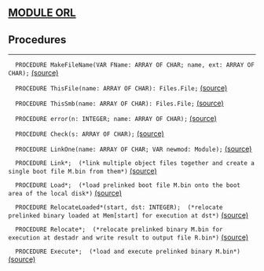 
## [MODULE ORL](https://github.com/io-core/Build/blob/main/ORL.Mod)

## Procedures
---

`  PROCEDURE MakeFileName(VAR FName: ARRAY OF CHAR; name, ext: ARRAY OF CHAR);` [(source)](https://github.com/io-core/Build/blob/main/ORL.Mod#L38)


`  PROCEDURE ThisFile(name: ARRAY OF CHAR): Files.File;` [(source)](https://github.com/io-core/Build/blob/main/ORL.Mod#L46)


`  PROCEDURE ThisSmb(name: ARRAY OF CHAR): Files.File;` [(source)](https://github.com/io-core/Build/blob/main/ORL.Mod#L52)


`  PROCEDURE error(n: INTEGER; name: ARRAY OF CHAR);` [(source)](https://github.com/io-core/Build/blob/main/ORL.Mod#L61)


`  PROCEDURE Check(s: ARRAY OF CHAR);` [(source)](https://github.com/io-core/Build/blob/main/ORL.Mod#L65)


`  PROCEDURE LinkOne(name: ARRAY OF CHAR; VAR newmod: Module);` [(source)](https://github.com/io-core/Build/blob/main/ORL.Mod#L76)


`  PROCEDURE Link*;  (*link multiple object files together and create a single boot file M.bin from them*)` [(source)](https://github.com/io-core/Build/blob/main/ORL.Mod#L254)


`  PROCEDURE Load*;  (*load prelinked boot file M.bin onto the boot area of the local disk*)` [(source)](https://github.com/io-core/Build/blob/main/ORL.Mod#L308)


`  PROCEDURE RelocateLoaded*(start, dst: INTEGER);  (*relocate prelinked binary loaded at Mem[start] for execution at dst*)` [(source)](https://github.com/io-core/Build/blob/main/ORL.Mod#L333)


`  PROCEDURE Relocate*;  (*relocate prelinked binary M.bin for execution at destadr and write result to output file R.bin*)` [(source)](https://github.com/io-core/Build/blob/main/ORL.Mod#L385)


`  PROCEDURE Execute*;  (*load and execute prelinked binary M.bin*)` [(source)](https://github.com/io-core/Build/blob/main/ORL.Mod#L425)

